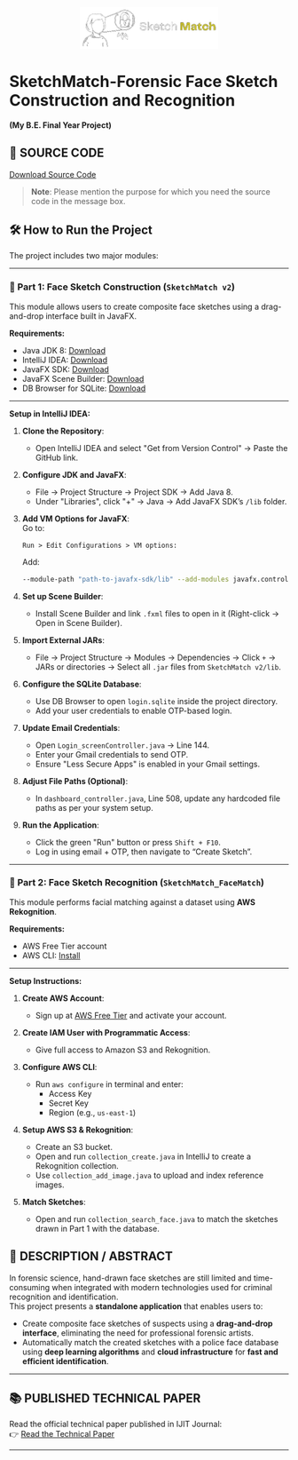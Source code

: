 
<p align="center">
  <img src="LOGO.png" alt="SketchMatch Logo" width="250"/>
</p>

# SketchMatch-Forensic Face Sketch Construction and Recognition  
**(My B.E. Final Year Project)**

## 📁 SOURCE CODE  
[Download Source Code](https://drive.google.com/drive/folders/1P1n0r9g0GNnU01YvyujoYcedxA0vzk0c)  
> **Note**: Please mention the purpose for which you need the source code in the message box.

## 🛠️ How to Run the Project

The project includes two major modules:

---

### 🔹 Part 1: Face Sketch Construction (`SketchMatch v2`)

This module allows users to create composite face sketches using a drag-and-drop interface built in JavaFX.

**Requirements:**

- Java JDK 8: [Download](https://www.oracle.com/in/java/technologies/javase/javase-jdk8-downloads.html)  
- IntelliJ IDEA: [Download](https://www.jetbrains.com/idea/download/)  
- JavaFX SDK: [Download](https://gluonhq.com/products/javafx/)  
- JavaFX Scene Builder: [Download](https://gluonhq.com/products/scene-builder/)  
- DB Browser for SQLite: [Download](https://sqlitebrowser.org/dl/)

---

**Setup in IntelliJ IDEA:**

1. **Clone the Repository**:
   - Open IntelliJ IDEA and select "Get from Version Control" → Paste the GitHub link.

2. **Configure JDK and JavaFX**:
   - File → Project Structure → Project SDK → Add Java 8.
   - Under "Libraries", click "+" → Java → Add JavaFX SDK’s `/lib` folder.

3. **Add VM Options for JavaFX**:  
   Go to:
   ```
   Run > Edit Configurations > VM options:
   ```
   Add:
   ```bash
   --module-path "path-to-javafx-sdk/lib" --add-modules javafx.controls,javafx.fxml
   ```

4. **Set up Scene Builder**:
   - Install Scene Builder and link `.fxml` files to open in it (Right-click → Open in Scene Builder).

5. **Import External JARs**:
   - File → Project Structure → Modules → Dependencies → Click `+` → JARs or directories → Select all `.jar` files from `SketchMatch v2/lib`.

6. **Configure the SQLite Database**:
   - Use DB Browser to open `login.sqlite` inside the project directory.
   - Add your user credentials to enable OTP-based login.

7. **Update Email Credentials**:
   - Open `Login_screenController.java` → Line 144.
   - Enter your Gmail credentials to send OTP.
   - Ensure "Less Secure Apps" is enabled in your Gmail settings.

8. **Adjust File Paths (Optional)**:
   - In `dashboard_controller.java`, Line 508, update any hardcoded file paths as per your system setup.

9. **Run the Application**:
   - Click the green "Run" button or press `Shift + F10`.
   - Log in using email + OTP, then navigate to “Create Sketch”.

---

### 🔹 Part 2: Face Sketch Recognition (`SketchMatch_FaceMatch`)

This module performs facial matching against a dataset using **AWS Rekognition**.

**Requirements:**

- AWS Free Tier account  
- AWS CLI: [Install](https://docs.aws.amazon.com/cli/latest/userguide/install-cliv2.html)

---

**Setup Instructions:**

1. **Create AWS Account**:
   - Sign up at [AWS Free Tier](https://aws.amazon.com/free/) and activate your account.

2. **Create IAM User with Programmatic Access**:
   - Give full access to Amazon S3 and Rekognition.

3. **Configure AWS CLI**:
   - Run `aws configure` in terminal and enter:
     - Access Key
     - Secret Key
     - Region (e.g., `us-east-1`)

4. **Setup AWS S3 & Rekognition**:
   - Create an S3 bucket.
   - Open and run `collection_create.java` in IntelliJ to create a Rekognition collection.
   - Use `collection_add_image.java` to upload and index reference images.

5. **Match Sketches**:
   - Open and run `collection_search_face.java` to match the sketches drawn in Part 1 with the database.


## 📄 DESCRIPTION / ABSTRACT  

In forensic science, hand-drawn face sketches are still limited and time-consuming when integrated with modern technologies used for criminal recognition and identification.  
This project presents a **standalone application** that enables users to:

- Create composite face sketches of suspects using a **drag-and-drop interface**, eliminating the need for professional forensic artists.
- Automatically match the created sketches with a police face database using **deep learning algorithms** and **cloud infrastructure** for **fast and efficient identification**.

---

## 📚 PUBLISHED TECHNICAL PAPER  
Read the official technical paper published in IJIT Journal:  
👉 [Read the Technical Paper](https://ijcrt.org/papers/IJCRT2504722.pdf)

---
